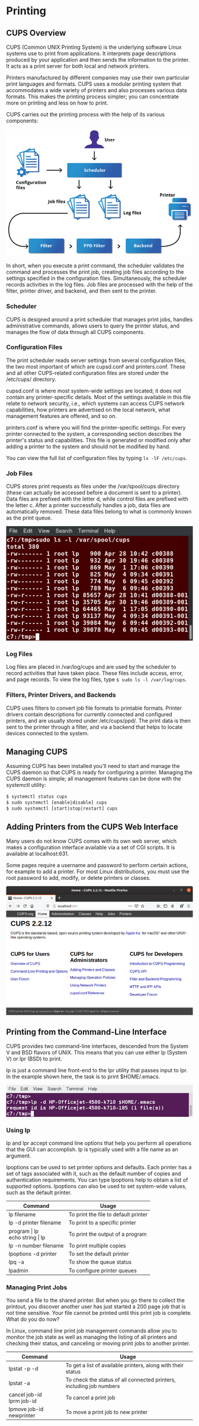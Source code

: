 # Printing

## CUPS Overview
CUPS (Common UNIX Printing System) is the underlying software Linux systems use to print from applications. It interprets page descriptions produced by your application and then sends the information to the printer. It acts as a print server for both local and network printers.

Printers manufactured by different companies may use their own particular print languages and formats. CUPS uses a modular printing system that accommodates a wide variety of printers and also processes various data formats. This makes the printing process simpler; you can concentrate more on printing and less on how to print.

CUPS carries out the printing process with the help of its various components:

![](./images/17.1.1.png)

In short, when you execute a print command, the scheduler validates the command and processes the print job, creating job files according to the settings specified in the configuration files. Simultaneously, the scheduler records activities in the log files. Job files are processed with the help of the filter, printer driver, and backend, and then sent to the printer.

### Scheduler
CUPS is designed around a print scheduler that manages print jobs, handles administrative commands, allows users to query the printer status, and manages the flow of data through all CUPS components.

### Configuration Files
The print scheduler reads server settings from several configuration files, the two most important of which are cupsd.conf and printers.conf. These and all other CUPS-related configuration files are stored under the /etc/cups/ directory.

cupsd.conf is where most system-wide settings are located; it does not contain any printer-specific details. Most of the settings available in this file relate to network security, i.e., which systems can access CUPS network capabilities, how printers are advertised on the local network, what management features are offered, and so on.

printers.conf is where you will find the printer-specific settings. For every printer connected to the system, a corresponding section describes the printer's status and capabilities. This file is generated or modified only after adding a printer to the system and should not be modified by hand.

You can view the full list of configuration files by typing `ls -lF /etc/cups`.

### Job Files
CUPS stores print requests as files under the /var/spool/cups directory (these can actually be accessed before a document is sent to a printer). Data files are prefixed with the letter d, while control files are prefixed with the letter c. After a printer successfully handles a job, data files are automatically removed. These data files belong to what is commonly known as the print queue.

![](./images/17.1.2.png)

### Log Files
Log files are placed in /var/log/cups and are used by the scheduler to record activities that have taken place. These files include access, error, and page records. To view the log files, type `$ sudo ls -l /var/log/cups`.

### Filters, Printer Drivers, and Backends
CUPS uses filters to convert job file formats to printable formats. Printer drivers contain descriptions for currently connected and configured printers, and are usually stored under /etc/cups/ppd/. The print data is then sent to the printer through a filter, and via a backend that helps to locate devices connected to the system.

## Managing CUPS
Assuming CUPS has been installed you'll need to start and manage the CUPS daemon so that CUPS is ready for configuring a printer. Managing the CUPS daemon is simple; all management features can be done with the systemctl utility:

```
$ systemctl status cups
$ sudo systemctl [enable|disable] cups
$ sudo systemctl [start|stop|restart] cups
```

## Adding Printers from the CUPS Web Interface
Many users do not know CUPS comes with its own web server, which makes a configuration interface available via a set of CGI scripts. It is available at localhost:631.

Some pages require a username and password to perform certain actions, for example to add a printer. For most Linux distributions, you must use the root password to add, modify, or delete printers or classes.

![](./images/17.1.3.png)

## Printing from the Command-Line Interface
CUPS provides two command-line interfaces, descended from the System V and BSD flavors of UNIX. This means that you can use either lp (System V) or lpr (BSD) to print. 

lp is just a command line front-end to the lpr utility that passes input to lpr. In the example shown here, the task is to print $HOME/.emacs.

![](./images/17.2.1.png)

### Using lp
lp and lpr accept command line options that help you perform all operations that the GUI can accomplish. lp is typically used with a file name as an argument.

lpoptions can be used to set printer options and defaults. Each printer has a set of tags associated with it, such as the default number of copies and authentication requirements. You can type lpoptions help to obtain a list of supported options. lpoptions can also be used to set system-wide values, such as the default printer.

| Command | Usage |
| - | - |
| lp filename | To print the file to default printer |
| lp -d printer filename | To print to a specific printer |
| program \| lp <br> echo string \| lp | To print the output of a program |
| lp -n number filename | To print multiple copies |
| lpoptions -d printer | To set the default printer |
| lpq -a | To show the queue status |
| lpadmin | To configure printer queues |

### Managing Print Jobs
You send a file to the shared printer. But when you go there to collect the printout, you discover another user has just started a 200 page job that is not time sensitive. Your file cannot be printed until this print job is complete. What do you do now?

In Linux, command line print job management commands allow you to monitor the job state as well as managing the listing of all printers and checking their status, and canceling or moving print jobs to another printer.

| Command | Usage |
| - | - |
| lpstat -p -d | To get a list of available printers, along with their status |
| lpstat -a | To check the status of all connected printers, including job numbers |
| cancel job-id <br> lprm job-id | To cancel a print job |
| lpmove job-id newprinter | To move a print job to new printer |
